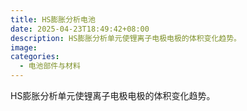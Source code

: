 ```yaml
---
title: HS膨胀分析电池
date: 2025-04-23T18:49:42+08:00
description: HS膨胀分析单元使锂离子电极电极的体积变化趋势。
image: 
categories:
  - 电池部件与材料
---
```


HS膨胀分析单元使锂离子电极电极的体积变化趋势。
